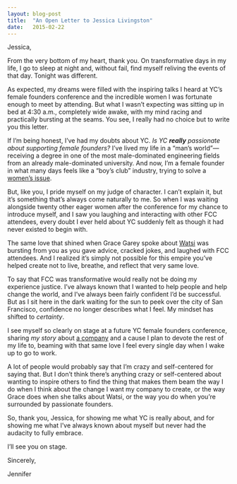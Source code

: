 ```yaml
---
layout: blog-post
title:  "An Open Letter to Jessica Livingston"
date:   2015-02-22
---
```


Jessica,

From the very bottom of my heart, thank you. On transformative days in my life, I go to sleep at night and, without fail, find myself reliving the events of that day. Tonight was different.

As expected, my dreams were filled with the inspiring talks I heard at YC&rsquo;s female founders conference and the incredible women I was fortunate enough to meet by attending. But what I wasn&rsquo;t expecting was sitting up in bed at 4:30 a.m., completely wide awake, with my mind racing and practically bursting at the seams. You see, I really had no choice but to write you this letter.

If I&rsquo;m being honest, I&rsquo;ve had my doubts about YC. *Is YC **really** passionate about supporting female founders?* I&rsquo;ve lived my life in a &ldquo;man&rsquo;s world&rdquo;&mdash;receiving a degree in one of the most male-dominated engineering fields from an already male-dominated university. And now, I&rsquo;m a female founder in what many days feels like a &ldquo;boy&rsquo;s club&rdquo; industry, trying to solve a <a class="text-link" target="_blank" href="http://www.readytogroove.com/the-cycle">women&rsquo;s issue</a>.

But, like you, I pride myself on my judge of character. I can&rsquo;t explain it, but it&rsquo;s something that&rsquo;s always come naturally to me. So when I was waiting alongside twenty other eager women after the conference for my chance to introduce myself, and I saw you laughing and interacting with other FCC attendees, every doubt I ever held about YC suddenly felt as though it had never existed to begin with.

The same love that shined when Grace Garey spoke about <a class="text-link" target="_blank" href="http://www.watsi.org">Watsi</a> was bursting from you as you gave advice, cracked jokes, and laughed with FCC attendees. And I realized it&rsquo;s simply not possible for this empire you&rsquo;ve helped create not to live, breathe, and reflect that very same love.

To say that FCC was transformative would really not be doing my experience justice. I&rsquo;ve always known that I wanted to help people and help change the world, and I&rsquo;ve always been fairly confident I&rsquo;d be successful. But as I sit here in the dark waiting for the sun to peek over the city of San Francisco, confidence no longer describes what I feel. My mindset has shifted to *certainty*.

I see myself so clearly on stage at a future YC female founders conference, sharing *my story* about <a class="text-link" target="_blank" href="http://www.readytogroove.com">a company</a> and a cause I plan to devote the rest of my life to, beaming with that same love I feel every single day when I wake up to go to work.  

A lot of people would probably say that I&rsquo;m crazy and self-centered for saying that. But I don&rsquo;t think there&rsquo;s anything crazy or self-centered about wanting to inspire others to find the thing that makes them beam the way I do when I think about the change I want my company to create, or the way Grace does when she talks about Watsi, or the way you do when you&rsquo;re surrounded by passionate founders.

So, thank you, Jessica, for showing me what YC is really about, and for showing me what I&rsquo;ve always known about myself but never had the audacity to fully embrace.

I&rsquo;ll see you on stage.


Sincerely,

Jennifer